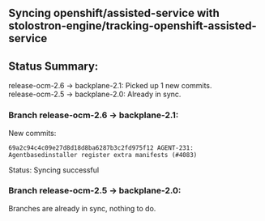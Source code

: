 ## Syncing openshift/assisted-service with stolostron-engine/tracking-openshift-assisted-service

## Status Summary:

release-ocm-2.6 -> backplane-2.1: Picked up 1 new commits.  
release-ocm-2.5 -> backplane-2.0: Already in sync.  

### Branch release-ocm-2.6 -> backplane-2.1:

New commits:

```
69a2c94c4c09e27d8d18d8ba6287b3c2fd975f12 AGENT-231: Agentbasedinstaller register extra manifests (#4083)
```

Status: Syncing successful

### Branch release-ocm-2.5 -> backplane-2.0:

Branches are already in sync, nothing to do.
